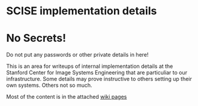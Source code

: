 # SCISE implementation details

# No Secrets!

Do not put any passwords or other private details in here!

This is an area for writeups of internal implementation details at the Stanford Center for Image Systems Engineering that are particuliar to our infrastructure.  Some details may prove instructive to others setting up their own systems.   Others not so much.

Most of the content is in the attached [wiki pages](https://github.com/ISET/SCISE_details/wiki)  
